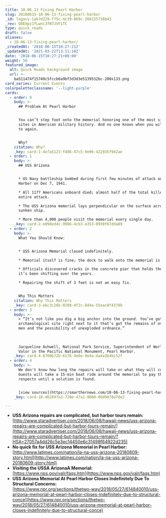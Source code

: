 ```yaml
---
title: 18.06.13 Fixing Pearl Harbor
slug: 20180615-18-06-13-fixing-pearl-harbor
_id: legacy-1ab7d229-f75c-4c39-869c-268155736b43
_rev: O8E8pz1fLwnc3fN7JVF1TC
type: quick_reads
draft: false
aliases:
  - 18-06-13-fixing-pearl-harbor/
_createdAt: '2018-06-15T10:27:21Z'
_updatedAt: '2021-03-22T13:11:10Z'
date: '2018-06-15T10:27:21+00:00'
weight: 50
featured_image:
  alt: Quick Reads background image
  url: >-
    ba511474f15749c5fccb6a9bf3d3d3e5139532bc-200x133.png
card_series: Current Events
colorpaletteclassname: '--light-purple'
cards:
  - order: 0
    body: >-
      ## Problem At Pearl Harbor


      You can’t step foot onto the memorial honoring one of the most significant
      sites in American military history. And no one knows when you will be able
      to again.


      Why?
    citation: Why?
    _key: card-1-4e7a5123-f486-47c5-9e96-422935f942ae
  - order: 1
    body: >-
      ## USS Arizona


      * US Navy battleship bombed during first few minutes of attack on Pearl
      Harbor on Dec 7, 1941.

      * All 1177 Americans onboard died; almost half of the total killed during
      entire attack.

      * The USS Arizona memorial lays perpendicular on the surface across the
      sunken ship.

      * More than 4,000 people visit the memorial every single day.
    _key: card-2-e098ed4c-9986-4cb3-a353-0930f67dda89
  - order: 2
    body: >-
      What You Should Know:


      * USS Arizona Memorial closed indefinitely.

      * Memorial itself is fine; the dock to walk onto the memorial is not.

      * Officials discovered cracks in the concrete pier that holds the dock;
      it’s been shifting over the years.

      * Repairing the shift of 3 feet is not an easy fix.


      Why This Matters
    citation: Why This Matters
    _key: card-3-ebc3c26b-0208-4f2c-8d4a-55eac8f4378b
  - order: 3
    body: >-
      > “It’s not like you dig a big anchor into the ground. You’ve got an
      archaeological site right next to it that’s got the remains of over 900
      men and the possibility of unexploded ordnance.”  
        
        
        
      Jacqueline Ashwell, National Park Service, Superintendent of World War II
      Valor in the Pacific National Monument, Pearl Harbor.
    _key: card-4-8700b72b-6176-4e0e-9e4a-da4a3b4bc52f
  - order: 4
    body: >-
      We don't know how long the repairs will take or what they will cost.
      Guests will take a 15-min boat ride around the memorial to pay their
      respects until a solution is found.


      [view sources](https://smarthernews.com/18-06-13-fixing-pearl-harbor/)
    _key: card-10-462697a2-728e-47a1-9860-09d9878a7de2

---
```

* **USS Arizona repairs are complicated, but harbor tours remain:**  
[http://www.staradvertiser.com/2018/06/08/hawaii-news/uss-arizona-repairs-are-complicated-but-harbor-tours-remain/](http://www.staradvertiser.com/2018/06/08/hawaii-news/uss-arizona-repairs-are-complicated-but-harbor-tours-remain/?HSA=27057a4dd26c5e3ec14450e6c31498f64922d235)
* **No quick fix for USS Arizona Memorial in Pearl Harbor:**[http://www.latimes.com/nation/la-na-uss-arizona-20180609-story.html](http://www.latimes.com/nation/la-na-uss-arizona-20180609-story.html)
* **Visiting the USSA ArizonaA Memorial:**  
[https://www.nps.gov/valr/faqs.htm](https://www.nps.gov/valr/faqs.htm)
* **USS Arizona Memorial At Pearl Harbor Closes Indefinitely Due To Structural Concerns:**  
[https://www.npr.org/sections/thetwo-way/2018/05/27/614840010/uss-arizona-memorial-at-pearl-harbor-closes-indefinitely-due-to-structural-conce](https://www.npr.org/sections/thetwo-way/2018/05/27/614840010/uss-arizona-memorial-at-pearl-harbor-closes-indefinitely-due-to-structural-conce)